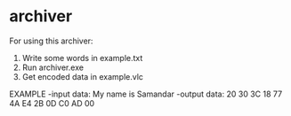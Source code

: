 # archiver
For using this archiver:
1) Write some words in example.txt
2) Run archiver.exe
3) Get encoded data in example.vlc


EXAMPLE
-input data: My name is Samandar
-output data: 20 30 3C 18 77 4A E4 2B 0D C0 AD 00
